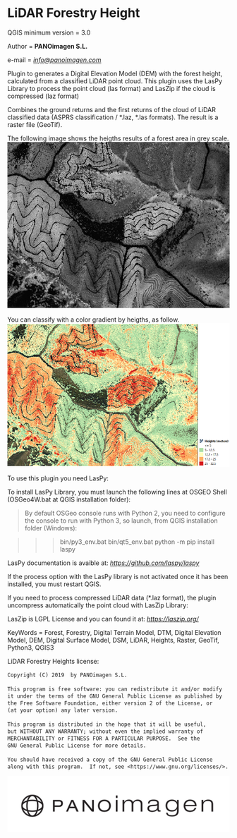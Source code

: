 # LiDAR Forestry Height

QGIS minimum version = 3.0

Author = **PANOimagen S.L.**

e-mail = *info@panoimagen.com*

Plugin to generates a Digital Elevation Model (DEM) with the forest height, calculated from a classified LiDAR point cloud. This plugin uses the LasPy Library to process the point cloud (las format) and LasZip if the cloud is compressed (laz format)

Combines the ground returns and the first returns of the cloud of LiDAR classified data (ASPRS classification / *.laz, *.las formats). The result is a raster file (GeoTif).

The following image shows the heigths results of a forest area in grey scale.
![image](https://github.com/PANOimagen/LiDARForestryHeight/blob/master/icons/captura_alturas_raw.PNG?raw=true)

You can classify with a color gradient by heigths, as follow.
![image](https://github.com/PANOimagen/LiDARForestryHeight/blob/master/icons/captura_alturas.PNG?raw=true)

To use this plugin you need LasPy:

  To install LasPy Library, you must launch the following lines at OSGEO Shell (OSGeo4W.bat at QGIS installation folder):
  > By default OSGeo console runs with Python 2, you need to configure  the console to run with Python 3, so launch, from QGIS installation folder (Windows):

  >>> bin/py3_env.bat
  >>> bin/qt5_env.bat
  >>> python -m pip install laspy
    
  LasPy documentation is avaible at: *https://github.com/laspy/laspy*
  
  If the process option with the LasPy library is not activated once it has been installed, you must restart QGIS.

  If you need to process compressed LiDAR data (*.laz format), the plugin uncompress automatically the point cloud with LasZip Library:

  LasZip is LGPL License and you can found it at: *https://laszip.org/*

KeyWords = Forest, Forestry, Digital Terrain Model, DTM, Digital Elevation Model, DEM, Digital Surface Model, DSM, LiDAR, Heights, Raster, GeoTif, Python3, QGIS3

LiDAR Forestry Heights license:

    Copyright (C) 2019  by PANOimagen S.L.

    This program is free software: you can redistribute it and/or modify
    it under the terms of the GNU General Public License as published by
    the Free Software Foundation, either version 2 of the License, or
    (at your option) any later version.

    This program is distributed in the hope that it will be useful,
    but WITHOUT ANY WARRANTY; without even the implied warranty of
    MERCHANTABILITY or FITNESS FOR A PARTICULAR PURPOSE.  See the
    GNU General Public License for more details.

    You should have received a copy of the GNU General Public License
    along with this program.  If not, see <https://www.gnu.org/licenses/>.

![image](https://github.com/PANOimagen/LiDARForestryHeight/blob/master/icons/PANOiFullHD.png?raw=true)
